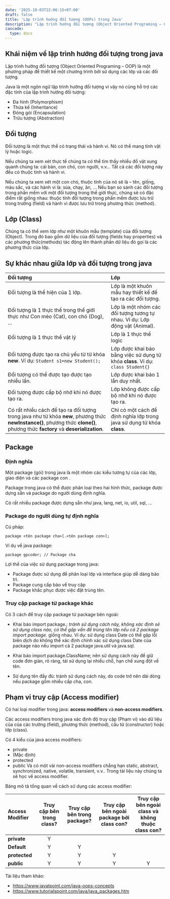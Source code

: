 ```yaml
---
date: '2025-10-03T22:06:15+07:00'
draft: false
title: 'Lập trình hướng đối tượng (OOPs) trong Java'
description: "Lập trình hướng đối tượng (Object Oriented Programing – OOP) là một phương pháp để thiết kế một chương trình bởi sử dụng các..."
cascade:
  type: docs
---
```


## Khái niệm về lập trình hướng đối tượng trong java

Lập trình hướng đối tượng (Object Oriented Programing – OOP) là một phương pháp để thiết kế một chương trình bởi sử dụng các lớp và các đối tượng.

Java là một ngôn ngữ lập trình hướng đối tượng vì vậy nó cũng hỗ trợ các đặc tính của lập trình hướng đối tượng:

* Đa hình (Polymorphism)
* Thừa kế (Inheritance)
* Đóng gói (Encapsulation)
* Trừu tượng (Abstraction)

## Đối tượng

Đối tượng là một thực thể có trạng thái và hành vi. Nó có thể mang tính vật lý hoặc logic.

Nếu chúng ta xem xét thực tế chúng ta có thể tìm thấy nhiều đồ vật xung quanh chúng ta: cái bàn, con chó, con người, v.v… Tất cả các đối tượng này đều có thuộc tính và hành vi.

Nếu chúng ta xem xét một con chó, thuộc tính của nó sẽ là – tên, giống, màu sắc, và các hành vi là: sủa, chạy, ăn, … Nếu bạn so sánh các đối tượng trong phần mềm với một đối tượng trong thế giới thực, chúng sẽ có đặc điểm rất giống nhau: thuộc tính đối tượng trong phần mềm được lưu trữ trong trường (field) và hành vi được lưu trữ trong phương thức (method).

## Lớp (Class)

Chúng ta có thể xem lớp như một khuôn mẫu (template) của đối tượng (Object). Trong đó bao gồm dữ liệu của đối tượng (fields hay properties) và các phương thức(methods) tác động lên thành phần dữ liệu đó gọi là các phương thức của lớp.

## Sự khác nhau giữa lớp và đối tượng trong java

| Đối tượng | Lớp |
| :--- | :--- |
| Đối tượng là thể hiện của 1 lớp. | Lớp là một khuôn mẫu hay thiết kế để tạo ra các đối tượng. |
| Đối tượng là 1 thực thể trong thế giới thực như Con mèo (Cat), con chó (Dog), ... | Lớp là một nhóm các đối tượng tương tự nhau. Ví dụ: Lớp động vật (Animal). |
| Đối tượng là 1 thực thể vật lý | Lớp là 1 thực thể logic |
| Đối tượng được tạo ra chủ yếu từ từ khóa **new**. Ví dụ: `Student s1=new Student();` | Lớp được khai báo bằng việc sử dụng từ khóa **class**. Ví dụ: `class Student{}` |
| Đối tượng có thể được tạo được tạo nhiều lần. | Lớp được khai báo 1 lần duy nhất. |
| Đối tượng được cấp bộ nhớ khi nó được tạo ra. | Lớp không được cấp bộ nhớ khi nó được tạo ra. |
| Có rất nhiều cách để tạo ra đối tượng trong java như từ khóa **new**, phương thức **newInstance()**, phương thức **clone()**, phương thức **factory** và **deserialization**. | Chỉ có một cách để định nghĩa lớp trong java sử dụng từ khóa **class**. |

## Package

### Định nghĩa

Một package (gói) trong java là một nhóm các kiểu tương tự của các lớp, giao diện và các package con .

Package trong java có thể được phân loại theo hai hình thức, package được dựng sẵn và package do người dùng định nghĩa.

Có rất nhiều package được dựng sẵn như java, lang, net, io, util, sql, …

### Package do người dùng tự định nghĩa

Cú pháp:

`package <tên package cha>[.<tên package con>];`

Ví dụ về java package:

`package gpcoder; // Package cha`

Lợi thế của việc sử dụng package trong java:

* Package được sử dụng để phân loại lớp và interface giúp dễ dàng bảo trì.
* Package cung cấp bảo vể truy cập
* Package khắc phục được việc đặt trùng tên.

### Truy cập package từ package khác

Có 3 cách để truy cập package từ package bên ngoài:

* Khai báo import package.*; tránh sử dụng cách này, không xác định sẽ sử dụng class nào, có thể gặp vấn đề trùng tên lớp nếu cả 2 package import package.* giống nhau. Ví dụ: sử dụng class Date có thể gặp lỗi biên dịch do không thể xác định chính xác sử dụng class Date của package nào nếu import cả 2 package java.util và java.sql.

* Khai báo import package.ClassName; nên sử dụng cách này để giữ code đơn giản, rõ ràng, tái sử dụng lại nhiều chỗ, hạn chế xung đột về tên.

* Sử dụng tên đầy đủ: tránh sử dụng cách này, do code trở nên dài dòng nếu package gồm nhiều cấp cha, con.

## Phạm vi truy cập (Access modifier)

Có hai loại modifier trong java: **access modifiers** và **non-access modifiers**.

Các access modifiers trong java xác định độ truy cập (Phạm vi) vào dữ liệu của của các trường (field), phương thức (method), cấu tử (constructor) hoặc lớp (class).

Có 4 kiểu của java access modifiers:

* private
* (Mặc định)
* protected
* public
Và có một vài non-access modifiers chẳng hạn static, abstract, synchronized, native, volatile, transient, v.v.. Trong tài liệu này chúng ta sẽ học về access modifier.

Bảng mô tả tổng quan về cách sử dụng các access modifier:

| Access Modifier | Truy cập bên trong class? | Truy cập bên trong package? | Truy cập bên ngoài package bởi class con? | Truy cập bên ngoài class và không thuộc class con? |
| :--- | :---: | :---: | :---: | :---: |
| **private** | Y | | | |
| **Default** | Y | Y | | |
| **protected** | Y | Y | Y | |
| **public** | Y | Y | Y | Y |

Tài liệu tham khảo:

* https://www.javatpoint.com/java-oops-concepts
* https://www.tutorialspoint.com/java/java_packages.htm